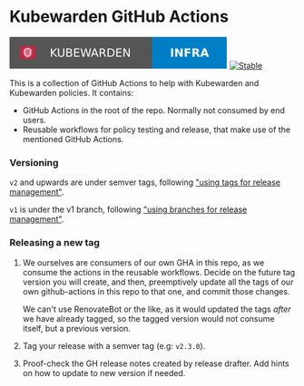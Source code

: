 # Kubewarden GitHub Actions
[![Kubewarden Infra Repository](https://github.com/kubewarden/community/blob/main/badges/kubewarden-infra.svg)](https://github.com/kubewarden/community/blob/main/REPOSITORIES.md#infra-scope)
[![Stable](https://img.shields.io/badge/status-stable-brightgreen?style=for-the-badge)](https://github.com/kubewarden/community/blob/main/REPOSITORIES.md#stable)

This is a collection of GitHub Actions to help with Kubewarden and Kubewarden
policies. It contains:
- GitHub Actions in the root of the repo. Normally not consumed by end users.
- Reusable workflows for policy testing and release, that make use of the
  mentioned GitHub Actions.

### Versioning

`v2` and upwards are under semver tags, following ["using tags for release
management"](https://docs.github.com/en/actions/creating-actions/about-custom-actions#using-tags-for-release-management).

`v1` is under the v1 branch, following ["using branches for release
management"](https://docs.github.com/en/actions/creating-actions/about-custom-actions#using-branches-for-release-management).

### Releasing a new tag

1. We ourselves are consumers of our own GHA in this repo, as we
   consume the actions in the reusable workflows. Decide on the future tag
   version you will create, and then, preemptively update all the tags of our
   own github-actions in this repo to that one, and commit those changes.
   
   We can't use RenovateBot or the like, as it would updated the tags *after* we
   have already tagged, so the tagged version would not consume itself, but a
   previous version.
1. Tag your release with a semver tag (e.g: `v2.3.0`).
1. Proof-check the GH release notes created by release drafter. Add hints on how
   to update to new version if needed.
